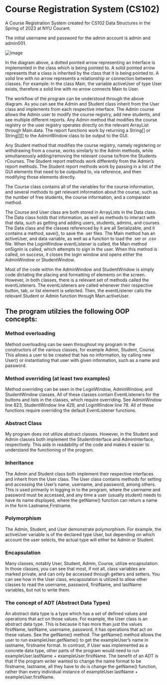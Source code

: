# Course Registration System (CS102)
A Course Registration System created for CS102 Data Structures in the Spring of 2023 at NYU Courant.

The initial username and password for the admin account is admin and admin001.

![image](https://github.com/valeriesdev/CourseRegistrationSystem_CS102/assets/136139599/a447f44e-7c14-4169-8df2-09d6df0ae60c)

In the diagram above, a dotted pointed arrow representing an Interface is implemented in the class which is being pointed to. A solid pointed arrow represents that a class is inherited by the class that it is being pointed to. A solid line with no arrow represents a relationship or connection between classes. For example: In the class Main, the variable activeUser of type User exists, therefore a solid line with no arrow connects Main to User.

The workflow of the program can be understood through the above diagram. As you can see the Admin and Student class inherit from the User class and implements from each respective interface. The Admin course allows the Admin user to modify the course registry, add new students, and see multiple different reports. Any Admin method that modifies the course registry or the user registry operates directly on the relevant ArrayList through Main.data. The report functions work by returning a String[] or String[][] to the AdminWindow class to be output to the GUI. 

Any Student method that modifies the course registry, namely registering or withdrawing from a course, works similarly to the Admin methods, while simultaneously adding/removing the relevant course to/from the Students rCourses. The Student report methods work differently from the Admin’s report methods. The Student report methods work by passing in a list of the GUI elements that need to be outputted to, via reference, and then modifying those elements directly.

The Course class contains all of the variables for the course information, and several methods to get relevant information about the course, such as the number of free students, the course information, and a comparator method.

The Course and User class are both stored in ArrayLists in the Data class. The Data class holds that information, as well as methods to interact with that data, such as getting and adding users, students, admins, and courses. The Data class and the classes referenced by it are all Serializable, and it contains a method, save(), to save the .ser files.
The Main method has an activeUser, and data variable, as well as a function to load the .ser or .csv file. When the LoginWindow eventListener is called, the Main method onSignIn is called, which attempts to sign in the user. When this method is called, on success, it closes the login window and opens either the AdminWindow or StudentWindow.

Most of the code within the AdminWindow and StudentWindow is simply code dictating the placing and formatting of elements on the screen. However, in both classes, there is a relevant set of methods called the eventListeners. The eventListeners are called whenever their respective button, tab, or list element is selected. Then, the eventListener calls the relevant Student or Admin function through Main.activeUser.

## The program utilzies the following OOP concepts:
### Method overloading
Method overloading can be seen throughout my program in the constructors of the various classes, for example Admin, Student, Course. This allows a user to be created that has no information, by calling new User() or instantiating that user with given information, such as a name and password.
### Method overriding (at least two examples)
Method overriding can be seen in the LoginWindow, AdminWindow, and StudentWindow classes. All of these classes contain EventListeners for the buttons and lists in the classes, which require overriding. See AdminWindow line 823, StudentWindow line 429, and LoginWindow line 78. All of these functions require overriding the default EventListener functions. 
### Abstract Class
My program does not utilize abstract classes. However, in the Student and Admin classes both implement the StudentInterface and AdminInterface, respectively. This aids in readability of the code and makes it easier to understand the functioning of the program.
### Inheritance 
The Admin and Student class both implement their respective interfaces and inherit from the User class. The User class contains methods for setting and accessing the User’s name, username, and password, among others. This is used primarily in logging in to the program, where the username and password must be accessed, and any time a user (usually student) needs to have its name displayed, where the getName() function can return a name in the form Lastname,Firstname.
### Polymorphism
The Admin, Student, and User demonstrate polymorphism. For example, the activeUser variable is of the declared type User, but depending on which account the user selects, the actual type will either be Admin or Student.
### Encapsulation
Many classes, notably User, Student, Admin, Course, utilize encapsulation. In those classes, you can see that most, if not all, class variables are marked private, and can only be accessed through getters and setters. You can see how in the User class, encapsulation is utilized to allow other classes to read the username, password, firstName, and lastName variables, but not to write them.
### The concept of ADT (Abstract Data Types) 
An abstract data type is a type which has a set of defined values and operations that act on those values. For example, the User class is an abstract data type. This is because it has more than just the values firstName, lastName, username, password, it has operations that act on these values. See the getName() method. The getName() method allows the user to run exampleUser.getName() to get the exampleUser’s name in lastname, firstname format. In contrast, if User was implemented as a concrete data type, other parts of the program would need to run exampleUser.lastName + exampleUser.firstName. The benefit of an ADT is that if the program writer wanted to change the name format to be firstname, lastname, all they have to do is change the getName() function, rather than every individual instance of exampleUser.lastName + exampleUser.firstName.
